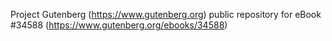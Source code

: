 Project Gutenberg (https://www.gutenberg.org) public repository for eBook #34588 (https://www.gutenberg.org/ebooks/34588)
